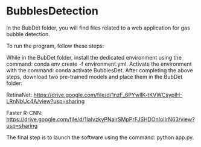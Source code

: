 # BubblesDetection
In the BubDet folder, you will find files related to a web application for gas bubble detection.

To run the program, follow these steps:

While in the BubDet folder, install the dedicated environment using the command: conda env create -f environment.yml.
Activate the environment with the command: conda activate BubblesDet.
After completing the above steps, download two pre-trained models and place them in the BubDet folder:

RetinaNet: https://drive.google.com/file/d/1nzF_6PYwIlK-tKVWCsypIH-LRnNbUc4A/view?usp=sharing

Faster R-CNN: https://drive.google.com/file/d/1IaIvzkyPNairSMpPrFJSHDOnIoIIrN63/view?usp=sharing

The final step is to launch the software using the command: python app.py.


